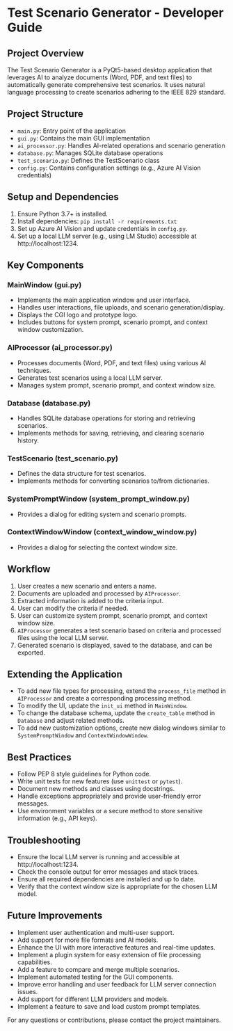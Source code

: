 # Test Scenario Generator - Developer Guide

## Project Overview 
The Test Scenario Generator is a PyQt5-based desktop application that leverages AI to analyze documents (Word, PDF, and text files) to automatically generate comprehensive test scenarios. It uses natural language processing to create scenarios adhering to the IEEE 829 standard.

## Project Structure
- `main.py`: Entry point of the application
- `gui.py`: Contains the main GUI implementation
- `ai_processor.py`: Handles AI-related operations and scenario generation
- `database.py`: Manages SQLite database operations
- `test_scenario.py`: Defines the TestScenario class
- `config.py`: Contains configuration settings (e.g., Azure AI Vision credentials)

## Setup and Dependencies
1. Ensure Python 3.7+ is installed.
2. Install dependencies: `pip install -r requirements.txt`
3. Set up Azure AI Vision and update credentials in `config.py`.
5. Set up a local LLM server (e.g., using LM Studio) accessible at http://localhost:1234.

## Key Components

### MainWindow (gui.py)
- Implements the main application window and user interface.
- Handles user interactions, file uploads, and scenario generation/display.
- Displays the CGI logo and prototype logo.
- Includes buttons for system prompt, scenario prompt, and context window customization.

### AIProcessor (ai_processor.py)
- Processes documents (Word, PDF, and text files) using various AI techniques.
- Generates test scenarios using a local LLM server.
- Manages system prompt, scenario prompt, and context window size.

### Database (database.py)
- Handles SQLite database operations for storing and retrieving scenarios.
- Implements methods for saving, retrieving, and clearing scenario history.

### TestScenario (test_scenario.py)
- Defines the data structure for test scenarios.
- Implements methods for converting scenarios to/from dictionaries.

### SystemPromptWindow (system_prompt_window.py)
- Provides a dialog for editing system and scenario prompts.

### ContextWindowWindow (context_window_window.py)
- Provides a dialog for selecting the context window size.

## Workflow
1. User creates a new scenario and enters a name.
2. Documents are uploaded and processed by `AIProcessor`.
3. Extracted information is added to the criteria input.
4. User can modify the criteria if needed.
5. User can customize system prompt, scenario prompt, and context window size.
6. `AIProcessor` generates a test scenario based on criteria and processed files using the local LLM server.
7. Generated scenario is displayed, saved to the database, and can be exported.

## Extending the Application
- To add new file types for processing, extend the `process_file` method in `AIProcessor` and create a corresponding processing method.
- To modify the UI, update the `init_ui` method in `MainWindow`.
- To change the database schema, update the `create_table` method in `Database` and adjust related methods.
- To add new customization options, create new dialog windows similar to `SystemPromptWindow` and `ContextWindowWindow`.

## Best Practices
- Follow PEP 8 style guidelines for Python code.
- Write unit tests for new features (use `unittest` or `pytest`).
- Document new methods and classes using docstrings.
- Handle exceptions appropriately and provide user-friendly error messages.
- Use environment variables or a secure method to store sensitive information (e.g., API keys).

## Troubleshooting
- Ensure the local LLM server is running and accessible at http://localhost:1234.
- Check the console output for error messages and stack traces.
- Ensure all required dependencies are installed and up to date.
- Verify that the context window size is appropriate for the chosen LLM model.

## Future Improvements
- Implement user authentication and multi-user support.
- Add support for more file formats and AI models.
- Enhance the UI with more interactive features and real-time updates.
- Implement a plugin system for easy extension of file processing capabilities.
- Add a feature to compare and merge multiple scenarios.
- Implement automated testing for the GUI components.
- Improve error handling and user feedback for LLM server connection issues.
- Add support for different LLM providers and models.
- Implement a feature to save and load custom prompt templates.

For any questions or contributions, please contact the project maintainers.
